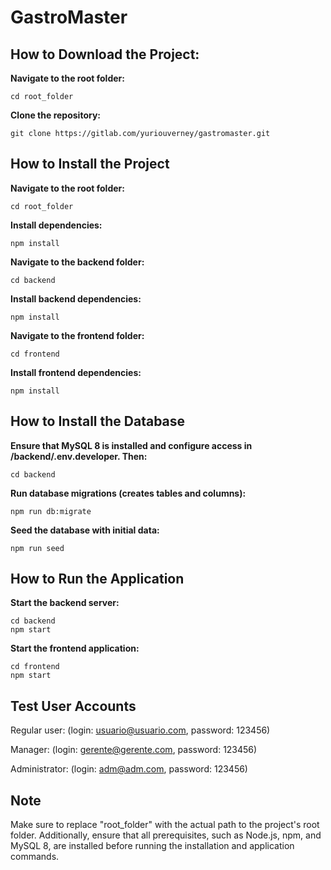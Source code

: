 
# GastroMaster

## **How to Download the Project:**

**Navigate to the root folder:**

    cd root_folder

**Clone the repository:**

    git clone https://gitlab.com/yuriouverney/gastromaster.git

## How to Install the Project

**Navigate to the root folder:**

    cd root_folder

**Install dependencies:**

    npm install

**Navigate to the backend folder:**

    cd backend

**Install backend dependencies:**

    npm install

**Navigate to the frontend folder:**

    cd frontend

**Install frontend dependencies:**

    npm install

## How to Install the Database

**Ensure that MySQL 8 is installed and configure access in /backend/.env.developer. Then:**

    cd backend

**Run database migrations (creates tables and columns):**

    npm run db:migrate

**Seed the database with initial data:**

    npm run seed

## How to Run the Application

**Start the backend server:**

    cd backend
    npm start

**Start the frontend application:**

    cd frontend
    npm start

## Test User Accounts

Regular user: (login: usuario@usuario.com, password: 123456)

Manager: (login: gerente@gerente.com, password: 123456)

Administrator: (login: adm@adm.com, password: 123456)

## Note

Make sure to replace "root_folder" with the actual path to the project's root folder. Additionally, ensure that all prerequisites, such as Node.js, npm, and MySQL 8, are installed before running the installation and application commands.